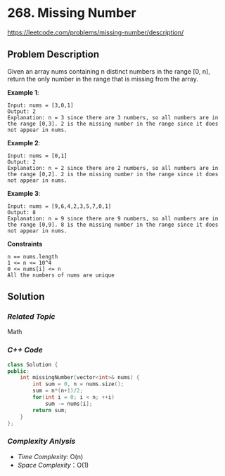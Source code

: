 # 268. Missing Number
https://leetcode.com/problems/missing-number/description/

## Problem Description

Given an array nums containing n distinct numbers in the range [0, n], return the only number in the range that is missing from the array.


**Example 1**:
```
Input: nums = [3,0,1]
Output: 2
Explanation: n = 3 since there are 3 numbers, so all numbers are in the range [0,3]. 2 is the missing number in the range since it does not appear in nums.
```
**Example 2**:
```
Input: nums = [0,1]
Output: 2
Explanation: n = 2 since there are 2 numbers, so all numbers are in the range [0,2]. 2 is the missing number in the range since it does not appear in nums.
```
**Example 3**:
```
Input: nums = [9,6,4,2,3,5,7,0,1]
Output: 8
Explanation: n = 9 since there are 9 numbers, so all numbers are in the range [0,9]. 8 is the missing number in the range since it does not appear in nums.

```

**Constraints**
```
n == nums.length
1 <= n <= 10^4
0 <= nums[i] <= n
All the numbers of nums are unique
```

## Solution

### _Related Topic_
   Math

### _C++ Code_
```cpp
class Solution {
public:
    int missingNumber(vector<int>& nums) {
        int sum = 0, n = nums.size();
        sum = n*(n+1)/2;
        for(int i = 0; i < n; ++i)
            sum -= nums[i];
        return sum;
    }
};
```

### _Complexity Anlysis_
- _Time Complexity_: O(n)
- _Space Complexity_：O(1)
